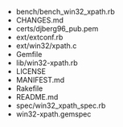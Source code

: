 * bench/bench_win32_xpath.rb
* CHANGES.md
* certs/djberg96_pub.pem
* ext/extconf.rb
* ext/win32/xpath.c
* Gemfile
* lib/win32-xpath.rb
* LICENSE
* MANIFEST.md
* Rakefile
* README.md
* spec/win32_xpath_spec.rb
* win32-xpath.gemspec
